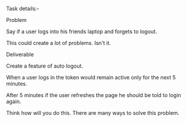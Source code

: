 Task details:-

Problem

Say if a user logs into his friends laptop and forgets to logout.

This could create a lot of problems. Isn't it.



Deliverable

Create a feature of auto logout.

When a user logs in the token would remain active only for the next 5 minutes.

After 5 minutes if the user refreshes the page he should be told to login again.



Think how will you do this. There are many ways to solve this problem.